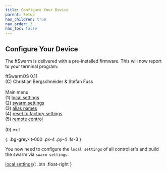 ```yaml
---
title: Configure Your Device
parent: Setup
has_children: true
nav_order: 3
has_toc: false
---
```

## Configure Your Device

The ftSwarm is delivered with a pre-installed firmware. This will now report to your terminal program:

<p>
ftSwarmOS 0.11<br>
(C) Christian Bergschneider & Stefan Fuss<br><br>
Main menu<br>
(1) <a href="../local_controller">local settings</a><br>
(2) <a href="../swarm">swarm settings</a><br>
(3) <a href="../alias_names">alias names</a><br>
(4) <a href="../factory_reset">reset to factory settings</a><br>
(5) <a href="../remote_control">remote control</a><br><br>
(0) exit<br>
</p>
{: .bg-grey-lt-000 .px-4 .py-4 .fs-3 }

You now need to configure the `local settings` of all controller's and build the swarm via `swarm settings`.

[local settings](../local_controller){: .btn .float-right }
<br>